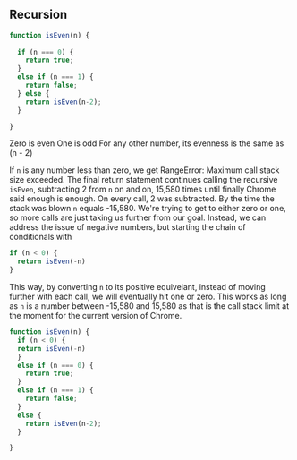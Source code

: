 ## Recursion

```js
function isEven(n) {
  
  if (n === 0) {
    return true;
  }
  else if (n === 1) {
    return false;
  } else {
    return isEven(n-2);
  }

}

```

Zero is even
One is odd
For any other number, its evenness is the same as (n - 2)

If `n` is any number less than zero, we get RangeError: Maximum call stack size exceeded. The final return statement continues calling the recursive `isEven`, subtracting 2 from `n` on and on, 15,580 times until finally Chrome said enough is enough. On every call, 2 was subtracted. By the time the stack was blown `n` equals -15,580.  We're trying to get to either zero or one, so more calls are just taking us further from our goal. Instead, we can address the issue of negative numbers, but starting the chain of conditionals with 

```js
if (n < 0) {
  return isEven(-n)
}
```
This way, by converting `n` to its positive equivelant, instead of moving further with each call, we will eventually hit one or zero. This works as long as `n` is a number between -15,580 and 15,580 as that is the call stack limit at the moment for the current version of Chrome. 

```js
function isEven(n) {
  if (n < 0) {
  return isEven(-n)
  }
  else if (n === 0) {
    return true;
  }
  else if (n === 1) {
    return false;
  } 
  else {
    return isEven(n-2);
  }

}
```
